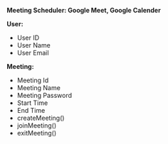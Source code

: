 **Meeting Scheduler: Google Meet, Google Calender**

**User:**
- User ID
- User Name
- User Email

**Meeting:**

- Meeting Id
- Meeting Name
- Meeting Password
- Start Time
- End Time
- createMeeting()
- joinMeeting()
- exitMeeting()